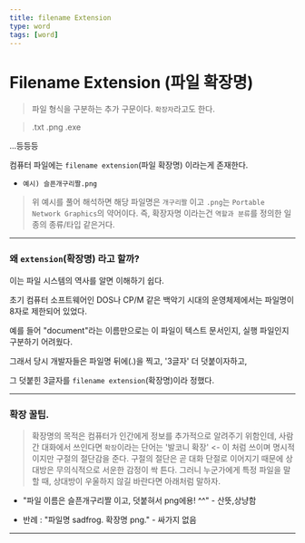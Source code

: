 ```yaml
---
title: filename Extension
type: word
tags: [word]
---
```


# Filename Extension (파일 확장명)

> 파일 형식을 구분하는 추가 구문이다. `확장자`라고도 한다.

> .txt
.png 
.exe

...등등등 

컴퓨터 파일에는 `filename extension`(파일 확장명) 이라는게 존재한다.

- `예시) 슬픈개구리짤.png`

> 위 예시를 풀어 해석하면 해당 파일명은 `개구리짤` 이고 `.png`는 `Portable Network Graphics`의 약어이다.
> 즉, 확장자명 이라는건 `역할과 분류`를 정의한 일종의 종류/타입 같은거다.

---
### 왜 `extension`(확장명) 라고 할까?

이는 파일 시스템의 역사를 알면 이해하기 쉽다.

초기 컴퓨터 소프트웨어인 DOS나 CP/M 같은 백악기 시대의 운영체제에서는 파일명이 8자로 제한되어 있었다.

예를 들어 "document"라는 이름만으로는 이 파일이 텍스트 문서인지, 실행 파일인지 구분하기 어려웠다.

그래서 당시 개발자들은 파일명 뒤에(.)을 찍고, '3글자' 더 덧붙이자하고, 

그 덧붙힌 3글자를 `filename extension`(확장명)이라 정했다.

---

### 확장 꿀팁.

> 확장명의 목적은 컴퓨터가 인간에게 정보를 추가적으로 알려주기 위함인데,
> 사람간 대화에서 쓰인다면 `확장`이라는 단어는 
> '발코니 확장' <- 이 처럼 쓰이며 명시적이지만 구절의 절단감을 준다.
> 구절의 절단은 곧 대화 단절로 이어지기 때문에 상대방은 무의식적으로 서운한 감정이 싹 튼다.
> 그러니 누군가에게 특정 파일을 말할 때, 상대방이 우울하지 않길 바란다면 아래처럼 말하자.

- "파일 이름은 슬픈개구리짤 이고, 덧붙혀서 png에용! ^^" - 산뜻,상냥함


- 반례 : "파일명 sadfrog. 확장명 png." - 싸가지 없음

---
